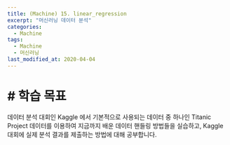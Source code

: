 ```yaml
---
title: (Machine) 15. linear_regression
excerpt: "머신러닝 데이터 분석"
categories:
  - Machine
tags:
  - Machine
  - 머신러닝
last_modified_at: 2020-04-04
---
```


# # 학습 목표
데이터 분석 대회인 Kaggle 에서 기본적으로 사용되는 데이터 중 하나인 Titanic Project 데이터를 이용하여 지금까지
배운 데이터 핸들링 방법들을 실습하고, Kaggle 대회에 실제 분석 결과를 제출하는 방법에 대해 공부합니다.